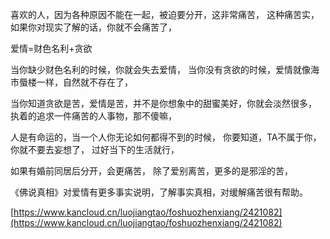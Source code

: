 喜欢的人，因为各种原因不能在一起，被迫要分开，这非常痛苦，
这种痛苦实，如果你对现实了解的话，你就不会痛苦了，

爱情=财色名利+贪欲

当你缺少财色名利的时候，你就会失去爱情，
当你没有贪欲的时候，爱情就像海市蜃楼一样，自然就不存在了，

当你知道贪欲是苦，爱情是苦，并不是你想象中的甜蜜美好，你就会淡然很多，
执着的追求一件痛苦的人事物，那不傻嘛，

人是有命运的，当一个人你无论如何都得不到的时候，
你要知道，TA不属于你，你就不要去妄想了，
过好当下的生活就行，

如果有婚前同居后分开，会更痛苦，
除了爱别离苦，更多的是邪淫的苦，

《佛说真相》对爱情有更多事实说明，了解事实真相，对缓解痛苦很有帮助。

[https://www.kancloud.cn/luojiangtao/foshuozhenxiang/2421082](https://www.kancloud.cn/luojiangtao/foshuozhenxiang/2421082)